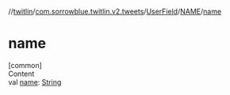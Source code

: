 //[twitlin](../../../index.md)/[com.sorrowblue.twitlin.v2.tweets](../../index.md)/[UserField](../index.md)/[NAME](index.md)/[name](name.md)



# name  
[common]  
Content  
val [name](name.md): [String](https://kotlinlang.org/api/latest/jvm/stdlib/kotlin/-string/index.html)  



